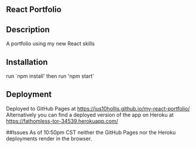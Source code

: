 ## React Portfolio

## Description
A portfolio using my new React skills

## Installation
run `npm install' then run 'npm start'

## Deployment
Deployed to GitHub Pages at https://jus10hollis.github.io/my-react-portfolio/
Alternatively you can find a deployed version of the app on Heroku at https://fathomless-tor-34539.herokuapp.com/

##Issues
As of 10:50pm CST neither the GitHub Pages nor the Heroku deployments render in the browser.
